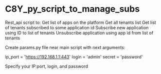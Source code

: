 # C8Y_py_script_to_manage_subs

Rest_api script to:
Get list of apps on the platform
Get all tenants list
Get list of tenants subscribed to some application id
Subscribe new application using ID to list of tenants
Unsubscribe application using app id from list of tenants


Create params.py file near main script with next arguments:

ip_port = 'https://192.168.1.1:443'
login = 'admin'
secret = 'password'


Specify your IP:port, login, and password
